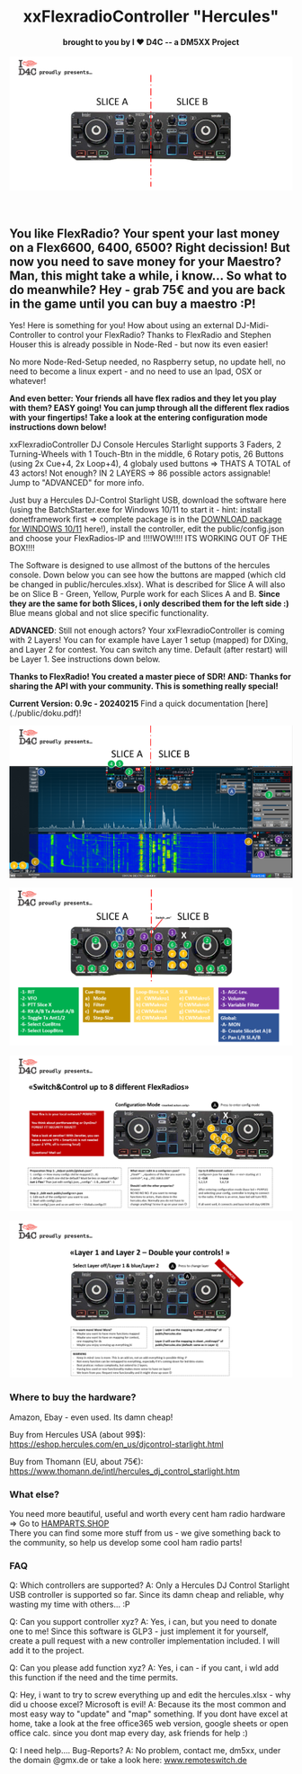 <h1 align="center">xxFlexradioController "Hercules"</h1>
<h4 align="center"> brought to you by I	&#10084; D4C -- a DM5XX Project</h4>

![](public/xxHercules.PNG)

<p align="center">
<br>
<h2>You like FlexRadio? Your spent your last money on a Flex6600, 6400, 6500? Right decission! But now you need to save money for your Maestro? Man, this might take a while, i know... So what to do meanwhile? Hey - grab 75€ and you are back in the game until you can buy a maestro :P!<br></h2>
</p>

<p>
  Yes! Here is something for you! How about using an external DJ-Midi-Controller to control your FlexRadio? Thanks to FlexRadio and Stephen Houser this is already possible in Node-Red - but now its even easier!
</p>
<p>No more Node-Red-Setup needed, no Raspberry setup, no update hell, no need to become a linux expert - and no need to use an Ipad, OSX or whatever!</p> 
<p>
  <b>And even better: Your friends all have flex radios and they let you play with them? EASY going! You can jump through all the different flex radios with your fingertips! Take a look at the entering configuration mode instructions down below!</b>
</p>
<p>
xxFlexradioController DJ Console Hercules Starlight supports 3 Faders, 2 Turning-Wheels with 1 Touch-Btn in the middle, 6 Rotary potis, 26 Buttons (using 2x Cue+4, 2x Loop+4), 4 globaly used buttons => THATS A TOTAL of 43 actors! Not enough? IN 2 LAYERS => 86 possible actors assignable! Jump to "ADVANCED" for more info.
</p>
<p>
Just buy a Hercules DJ-Control Starlight USB, download the software here (using the BatchStarter.exe for Windows 10/11 to start it - hint: install donetframework first => complete package is in the <a href="https://www.hamradioland.de/rh.zip" target=_blank>DOWNLOAD package for WINDOWS 10/11</a> here!), install the controller, edit the public/config.json and choose your FlexRadios-IP and !!!!WOW!!!! ITS WORKING OUT OF THE BOX!!!!
</p>
<p>
  The Software is designed to use allmost of the buttons of the hercules console. Down below you can see how the buttons are mapped (which cld be changed in public/hercules.xlsx). What is described for Slice A will also be on Slice B - Green, Yellow, Purple work for each Slices A and B. <b>Since they are the same for both Slices, i only described them for the left side :)</b><br/> Blue means global and not slice specific functionality. 
</p>
<p>
  <b>ADVANCED</b>: Still not enough actors?</b> Your xxFlexradioController is coming with 2 Layers! You can for example have Layer 1 setup (mapped) for DXing, and Layer 2 for contest. You can switch any time. Default (after restart) will be Layer 1. See instructions down below.
</p>
<p>
  <b>Thanks to FlexRadio! You created a master piece of SDR! AND: Thanks for sharing the API with your community. This is something really special!</b>
</p>
<p>
  <b>Current Version: 0.9c - 20240215</b> Find a quick documentation [here](./public/doku.pdf)!
</p>

![](public/overview.PNG)

![](public/menu.PNG)

![](public/config_flex.PNG)

![](public/layer.PNG)

### Where to buy the hardware?
Amazon, Ebay - even used. Its damn cheap!

Buy from Hercules USA (about 99$):
https://eshop.hercules.com/en_us/djcontrol-starlight.html

Buy from Thomann (EU, about 75€):
https://www.thomann.de/intl/hercules_dj_control_starlight.htm

### What else?
You need more beautiful, useful and worth every cent ham radio hardware => Go to <a href="http://hamparts.shop" target=_blank>HAMPARTS.SHOP</a></br>
There you can find some more stuff from us - we give something back to the community, so help us develop some cool ham radio parts!

### FAQ
Q: Which controllers are supported?
A: Only a Hercules DJ Control Starlight USB controller is supported so far. Since its damn cheap and reliable, why wasting my time with others... :P

Q: Can you support controller xyz?
A: Yes, i can, but you need to donate one to me! Since this software is GLP3 - just implement it for yourself, create a pull request with a new controller implementation included. I will add it to the project.

Q: Can you please add function xyz?
A: Yes, i can - if you cant, i wld add this function if the need and the time permits. 

Q: Hey, i want to try to screw everything up and edit the hercules.xlsx - why did u choose excel? Microsoft is evil!
A: Because its the most common and most easy way to "update" and "map" something. If you dont have excel at home, take a look at the free office365 web version, google sheets or open office calc. 
since you dont map every day, ask friends for help :)

Q: I need help.... Bug-Reports?
A: No problem, contact me, dm5xx, under the domain @gmx.de or take a look here: <a href="http://www.remoteswitch.de" target=_blank>www.remoteswitch.de</a>
